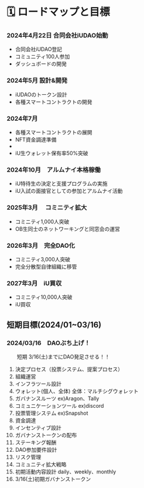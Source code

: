 # 🗓️ ロードマップと目標

### 2024年4月22日 合同会社iUDAO始動

* 合同会社iUDAO登記
* コミュニティ100人参加
* ダッシュボードの開発

### 2024年5月 設計&開発

* iUDAOのトークン設計
* 各種スマートコントラクトの開発

### 2024年7月　

* 各種スマートコントラクトの展開
* NFT資金調達準備
*
* iU生ウォレット保有率50%突破



### 2024年10月　アルムナイ本格稼働

* iU特待生の決定と支援プログラムの実施
* iU入試の面接官としての参加とアルムナイ活動

### 2025年3月 　コミニティ拡大

* コミニティ1,000人突破
* OB生同士のネットワーキングと同窓会の運営

### 2026年3月　完全DAO化

* コミニティ3,000人突破
* 完全分散型自律組織に移管

### 2027年3月　iU買収

* コミニティ10,000人突破
* iU買収



## 短期目標(2024/01\~03/16)

### 2024/03/16　DAOぶち上げ！

　　短期 3/16(土)までにDAO発足させる！！

1. 決定プロセス（投票システム、提案プロセス） 　
2. 組織運営&#x20;
3. &#x20;インフラツール設計&#x20;
4. ウォレット(個人、全体) 全体：マルチシグウォレット
5. &#x20;ガバナンスルーツ ex)Aragon、Tally
6. コミュニケーションツール ex)discord
7. &#x20;投票管理システム ex)Snapshot&#x20;
8. 資金調達&#x20;
9. インセンティブ設計&#x20;
10. ガバナンストークンの配布&#x20;
11. ステーキング報酬&#x20;
12. DAO参加要件設計&#x20;
13. リスク管理&#x20;
14. コミュニティ拡大戦略&#x20;
15. 初期活動内容設計 daily、weekly、monthly
16. &#x20;3/16(土)初期ガバナンストークン &#x20;





##
